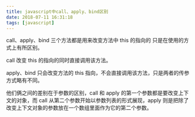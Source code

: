 ```yaml
---
title: javascript中call、apply、bind区别
date: 2018-07-11 16:31:18
tags: [javascript]
---
```


call、apply、bind 三个方法都是用来改变方法中 this 的指向的
只是在使用的方式上有所区别。

call 改变 this 的指向的同时直接调用该方法。

apply、bind 只会改变方法的 this 指向，不会直接调用该方法，只是两者的传参方式略有不同。

他们俩之间的差别在于参数的区别，call 和 apply 的第一个参数都是要改变上下文的对象，而 call 从第二个参数开始以参数列表的形式展现，apply 则是把除了改变上下文对象的参数放在一个数组里面作为它的第二个参数。
